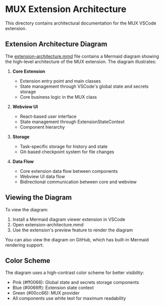 # MUX Extension Architecture

This directory contains architectural documentation for the MUX VSCode extension.

## Extension Architecture Diagram

The [extension-architecture.mmd](./extension-architecture.mmd) file contains a Mermaid diagram showing the high-level architecture of the MUX extension. The diagram illustrates:

1. **Core Extension**
   - Extension entry point and main classes
   - State management through VSCode's global state and secrets storage
   - Core business logic in the MUX class

2. **Webview UI**
   - React-based user interface
   - State management through ExtensionStateContext
   - Component hierarchy

3. **Storage**
   - Task-specific storage for history and state
   - Git-based checkpoint system for file changes

4. **Data Flow**
   - Core extension data flow between components
   - Webview UI data flow
   - Bidirectional communication between core and webview

## Viewing the Diagram

To view the diagram:
1. Install a Mermaid diagram viewer extension in VSCode
2. Open extension-architecture.mmd
3. Use the extension's preview feature to render the diagram

You can also view the diagram on GitHub, which has built-in Mermaid rendering support.

## Color Scheme

The diagram uses a high-contrast color scheme for better visibility:
- Pink (#ff0066): Global state and secrets storage components
- Blue (#0066ff): Extension state context
- Green (#00cc66): MUX provider
- All components use white text for maximum readability
